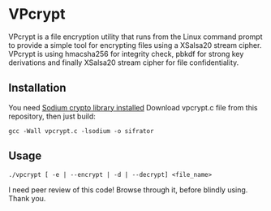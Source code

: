 VPcrypt
============

VPcrypt is a file encryption utility that runs from the Linux command prompt to provide a simple tool for encrypting files using a XSalsa20 stream cipher. VPcrypt is using hmacsha256 for integrity check, pbkdf for strong key derivations and finally XSalsa20 stream cipher for file confidentiality.

## Installation

You need [Sodium crypto library installed](https://github.com/jedisct1/libsodium)
Download vpcrypt.c file from this repository, then just build:

    gcc -Wall vpcrypt.c -lsodium -o sifrator

## Usage

    ./vpcrypt [ -e | --encrypt | -d | --decrypt] <file_name>

I need peer review of this code! Browse through it, before blindly using. Thank you.

